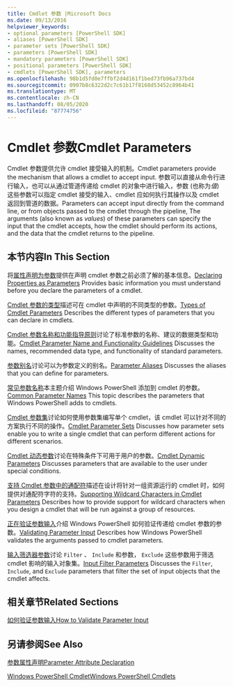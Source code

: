 ```yaml
---
title: Cmdlet 参数 |Microsoft Docs
ms.date: 09/13/2016
helpviewer_keywords:
- optional parameters [PowerShell SDK]
- aliases [PowerShell SDK]
- parameter sets [PowerShell SDK]
- parameters [PowerShell SDK]
- mandatory parameters [PowerShell SDK]
- positional parameters [PowerShell SDK]
- cmdlets [PowerShell SDK], parameters
ms.openlocfilehash: 98b1d5fd0e7ffbf2d4d161f1bed73fb96a737bd4
ms.sourcegitcommit: 0907b8c6322d2c7c61b17f8168d53452c8964b41
ms.translationtype: MT
ms.contentlocale: zh-CN
ms.lasthandoff: 08/05/2020
ms.locfileid: "87774756"
---
```

# <a name="cmdlet-parameters"></a><span data-ttu-id="b9a1b-102">Cmdlet 参数</span><span class="sxs-lookup"><span data-stu-id="b9a1b-102">Cmdlet Parameters</span></span>

<span data-ttu-id="b9a1b-103">Cmdlet 参数提供允许 cmdlet 接受输入的机制。</span><span class="sxs-lookup"><span data-stu-id="b9a1b-103">Cmdlet parameters provide the mechanism that allows a cmdlet to accept input.</span></span> <span data-ttu-id="b9a1b-104">参数可以直接从命令行进行输入，也可以从通过管道传递给 cmdlet 的对象中进行输入，参数 (也称为*值*) 这些参数可以指定 cmdlet 接受的输入、cmdlet 应如何执行其操作以及 cmdlet 返回到管道的数据。</span><span class="sxs-lookup"><span data-stu-id="b9a1b-104">Parameters can accept input directly from the command line, or from objects passed to the cmdlet through the pipeline, The arguments (also known as *values*) of these parameters can specify the input that the cmdlet accepts, how the cmdlet should perform its actions, and the data that the cmdlet returns to the pipeline.</span></span>

## <a name="in-this-section"></a><span data-ttu-id="b9a1b-105">本节内容</span><span class="sxs-lookup"><span data-stu-id="b9a1b-105">In This Section</span></span>

<span data-ttu-id="b9a1b-106">将[属性声明为参数](./declaring-properties-as-parameters.md)提供在声明 cmdlet 参数之前必须了解的基本信息。</span><span class="sxs-lookup"><span data-stu-id="b9a1b-106">[Declaring Properties as Parameters](./declaring-properties-as-parameters.md) Provides basic information you must understand before you declare the parameters of a cmdlet.</span></span>

<span data-ttu-id="b9a1b-107">[Cmdlet 参数的类型](./types-of-cmdlet-parameters.md)描述可在 cmdlet 中声明的不同类型的参数。</span><span class="sxs-lookup"><span data-stu-id="b9a1b-107">[Types of Cmdlet Parameters](./types-of-cmdlet-parameters.md) Describes the different types of parameters that you can declare in cmdlets.</span></span>

<span data-ttu-id="b9a1b-108">[Cmdlet 参数名称和功能指导原则](./standard-cmdlet-parameter-names-and-types.md)讨论了标准参数的名称、建议的数据类型和功能。</span><span class="sxs-lookup"><span data-stu-id="b9a1b-108">[Cmdlet Parameter Name and Functionality Guidelines](./standard-cmdlet-parameter-names-and-types.md) Discusses the names, recommended data type, and functionality of standard parameters.</span></span>

<span data-ttu-id="b9a1b-109">[参数别名](./parameter-aliases.md)讨论可以为参数定义的别名。</span><span class="sxs-lookup"><span data-stu-id="b9a1b-109">[Parameter Aliases](./parameter-aliases.md) Discusses the aliases that you can define for parameters.</span></span>

<span data-ttu-id="b9a1b-110">[常见参数名称](./common-parameter-names.md)本主题介绍 Windows PowerShell 添加到 cmdlet 的参数。</span><span class="sxs-lookup"><span data-stu-id="b9a1b-110">[Common Parameter Names](./common-parameter-names.md) This topic describes the parameters that Windows PowerShell adds to cmdlets.</span></span>

<span data-ttu-id="b9a1b-111">[Cmdlet 参数集](./cmdlet-parameter-sets.md)讨论如何使用参数集编写单个 cmdlet，该 cmdlet 可以针对不同的方案执行不同的操作。</span><span class="sxs-lookup"><span data-stu-id="b9a1b-111">[Cmdlet Parameter Sets](./cmdlet-parameter-sets.md) Discusses how parameter sets enable you to write a single cmdlet that can perform different actions for different scenarios.</span></span>

<span data-ttu-id="b9a1b-112">[Cmdlet 动态参数](./cmdlet-dynamic-parameters.md)讨论在特殊条件下可用于用户的参数。</span><span class="sxs-lookup"><span data-stu-id="b9a1b-112">[Cmdlet Dynamic Parameters](./cmdlet-dynamic-parameters.md) Discusses parameters that are available to the user under special conditions.</span></span>

<span data-ttu-id="b9a1b-113">[支持 Cmdlet 参数中的通配符](./supporting-wildcard-characters-in-cmdlet-parameters.md)描述在设计将针对一组资源运行的 cmdlet 时，如何提供对通配符字符的支持。</span><span class="sxs-lookup"><span data-stu-id="b9a1b-113">[Supporting Wildcard Characters in Cmdlet Parameters](./supporting-wildcard-characters-in-cmdlet-parameters.md) Describes how to provide support for wildcard characters when you design a cmdlet that will be run against a group of resources.</span></span>

<span data-ttu-id="b9a1b-114">[正在验证参数输入](./validating-parameter-input.md)介绍 Windows PowerShell 如何验证传递给 cmdlet 参数的参数。</span><span class="sxs-lookup"><span data-stu-id="b9a1b-114">[Validating Parameter Input](./validating-parameter-input.md) Describes how Windows PowerShell validates the arguments passed to cmdlet parameters.</span></span>

<span data-ttu-id="b9a1b-115">[输入筛选器参数](./input-filter-parameters.md)讨论 `Filter` 、 `Include` 和参数， `Exclude` 这些参数用于筛选 cmdlet 影响的输入对象集。</span><span class="sxs-lookup"><span data-stu-id="b9a1b-115">[Input Filter Parameters](./input-filter-parameters.md) Discusses the `Filter`, `Include`, and `Exclude` parameters that filter the set of input objects that the cmdlet affects.</span></span>

## <a name="related-sections"></a><span data-ttu-id="b9a1b-116">相关章节</span><span class="sxs-lookup"><span data-stu-id="b9a1b-116">Related Sections</span></span>

[<span data-ttu-id="b9a1b-117">如何验证参数输入</span><span class="sxs-lookup"><span data-stu-id="b9a1b-117">How to Validate Parameter Input</span></span>](./how-to-validate-parameter-input.md)

## <a name="see-also"></a><span data-ttu-id="b9a1b-118">另请参阅</span><span class="sxs-lookup"><span data-stu-id="b9a1b-118">See Also</span></span>

[<span data-ttu-id="b9a1b-119">参数属性声明</span><span class="sxs-lookup"><span data-stu-id="b9a1b-119">Parameter Attribute Declaration</span></span>](./parameter-attribute-declaration.md)

[<span data-ttu-id="b9a1b-120">Windows PowerShell Cmdlet</span><span class="sxs-lookup"><span data-stu-id="b9a1b-120">Windows PowerShell Cmdlets</span></span>](./cmdlet-overview.md)
